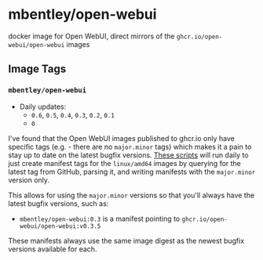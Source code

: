 # mbentley/open-webui

docker image for Open WebUI, direct mirrors of the `ghcr.io/open-webui/open-webui` images

## Image Tags

### `mbentley/open-webui`

* Daily updates:
    * `0.6`, `0.5`, `0.4`, `0.3`, `0.2`, `0.1`
    * `0`

I've found that the Open WebUI images published to ghcr.io only have specific tags (e.g. - there are no `major.minor` tags) which makes it a pain to stay up to date on the latest bugfix versions.  [These scripts](./) will run daily to just create manifest tags for the `linux/amd64` images by querying for the latest tag from GitHub, parsing it, and writing manifests with the `major.minor` version only.

This allows for using the `major.minor` versions so that you'll always have the latest bugfix versions, such as:

* `mbentley/open-webui:0.3` is a manifest pointing to `ghcr.io/open-webui/open-webui:v0.3.5`

These manifests always use the same image digest as the newest bugfix versions available for each.
